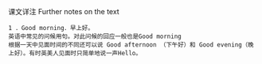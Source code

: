 课文详注 Further notes on the text 
```
1 ．Good morning．早上好。 
英语中常见的问候用句。对此问候的回应一般也是Good morning
根据一天中见面时间的不同还可以说 Good afternoon （下午好）和 Good evening（晚上好）。有时英美人见面时只简单地说一声Hello。 
```